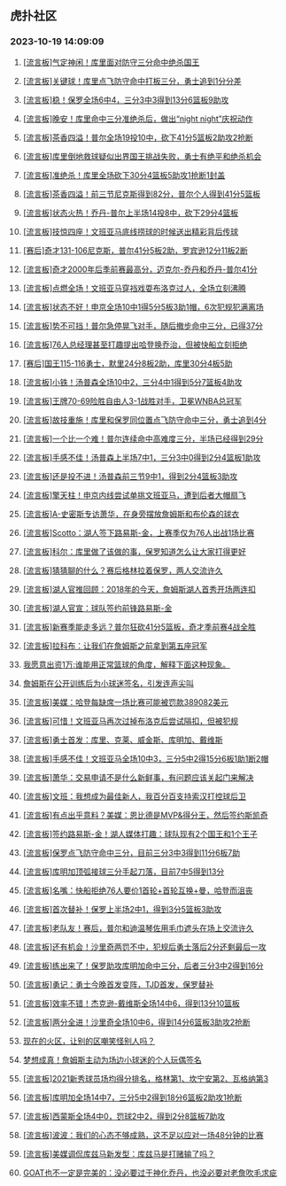 ## 虎扑社区 
### 2023-10-19 14:09:09

1. [[流言板]气定神闲！库里面对防守三分命中绝杀国王](https://bbs.hupu.com/62538266.html)

2. [[流言板]关键球！库里点飞防守命中打板三分，勇士追到1分分差](https://bbs.hupu.com/62538112.html)

3. [[流言板]稳！保罗全场6中4，三分3中3得到13分6篮板9助攻](https://bbs.hupu.com/62538403.html)

4. [[流言板]晚安！库里命中三分准绝杀后，做出“night night”庆祝动作](https://bbs.hupu.com/62538541.html)

5. [[流言板]茶香四溢！普尔全场19投10中，砍下41分5篮板2助攻2抢断](https://bbs.hupu.com/62535645.html)

6. [[流言板]库里倒地救球疑似出界国王挑战失败，勇士有绝平和绝杀机会](https://bbs.hupu.com/62538231.html)

7. [[流言板]准绝杀！库里全场砍下30分4篮板5助攻1抢断1封盖](https://bbs.hupu.com/62538324.html)

8. [[流言板]茶香四溢！前三节尼克斯得到82分，普尔个人得到41分5篮板](https://bbs.hupu.com/62535282.html)

9. [[流言板]状态火热！乔丹-普尔上半场14投8中，砍下29分4篮板](https://bbs.hupu.com/62534578.html)

10. [[流言板]技惊四座！文班亚马底线捞球的时候送出精彩背后传球](https://bbs.hupu.com/62535574.html)

11. [[赛后]奇才131-106尼克斯，普尔41分5板2助，罗宾逊12分11板2断](https://bbs.hupu.com/62535608.html)

12. [[流言板]奇才2000年后季前赛最高分，迈克尔-乔丹和乔丹-普尔41分](https://bbs.hupu.com/62537422.html)

13. [[流言板]点燃全场！文班亚马穿裆戏耍布洛克过人，全场立刻沸腾](https://bbs.hupu.com/62534486.html)

14. [[流言板]状态不好！申京全场10中1得5分5板3助1帽，6次犯规犯满离场](https://bbs.hupu.com/62536416.html)

15. [[流言板]势不可挡！普尔急停晃飞对手，随后撤步命中三分，已得37分](https://bbs.hupu.com/62535128.html)

16. [[流言板]76人总经理甚至打趣提出哈登换乔治，但被快船立刻拒绝](https://bbs.hupu.com/62534337.html)

17. [[赛后]国王115-116勇士，默里24分8板2助，库里30分4板5助](https://bbs.hupu.com/62538254.html)

18. [[流言板]小铁！汤普森全场10中2，三分4中1得到5分7篮板4助攻](https://bbs.hupu.com/62538431.html)

19. [[流言板]王牌70-69险胜自由人3-1战胜对手，卫冕WNBA总冠军](https://bbs.hupu.com/62536217.html)

20. [[流言板]故技重施！库里和保罗同位置点飞防守命中三分，勇士追到4分](https://bbs.hupu.com/62538049.html)

21. [[流言板]一个比一个难！普尔连续命中高难度三分，半场已经得到29分](https://bbs.hupu.com/62534543.html)

22. [[流言板]手感不佳！汤普森上半场7中1，三分3中0得到2分4篮板1助攻](https://bbs.hupu.com/62537001.html)

23. [[流言板]还是投不进！汤普森前三节9中1，得到2分4篮板3助攻](https://bbs.hupu.com/62537669.html)

24. [[流言板]擎天柱！申京内线尝试单挑文班亚马，遭到后者大帽扇飞](https://bbs.hupu.com/62535109.html)

25. [[流言板]A-史密斯专访萧华，在身旁摆放詹姆斯和布伦森的球衣](https://bbs.hupu.com/62534932.html)

26. [[流言板]Scotto：湖人签下路易斯-金，上赛季仅为76人出战1场比赛](https://bbs.hupu.com/62533676.html)

27. [[流言板]科尔：库里做了该做的事，保罗知道怎么让大家打得更好](https://bbs.hupu.com/62538791.html)

28. [[流言板]猜猜聊的什么？赛后格林拉着保罗，两人交流许久](https://bbs.hupu.com/62538770.html)

29. [[流言板]湖人官推回顾：2018年的今天，詹姆斯湖人首秀开场两连扣](https://bbs.hupu.com/62534276.html)

30. [[流言板]湖人官宣：球队签约前锋路易斯-金](https://bbs.hupu.com/62535735.html)

31. [[流言板]新赛季能走多远？普尔狂砍41分5篮板，奇才季前赛4战全胜](https://bbs.hupu.com/62536954.html)

32. [[流言板]拉科布：让我们在詹姆斯之前拿到第五座冠军](https://bbs.hupu.com/62533514.html)

33. [我愿意出资1万:谁能用正常篮球的角度，解释下面这种现象。](https://bbs.hupu.com/62534770.html)

34. [詹姆斯在公开训练后为小球迷签名，引发连声尖叫](https://bbs.hupu.com/62533968.html)

35. [[流言板]美媒：哈登每缺席一场比赛可能被罚款389082美元](https://bbs.hupu.com/62533455.html)

36. [[流言板]可惜！文班亚马再次过掉布洛克后尝试隔扣，但被犯规](https://bbs.hupu.com/62534497.html)

37. [[流言板]勇士首发：库里、克莱、威金斯、库明加、戴维斯](https://bbs.hupu.com/62535405.html)

38. [[流言板]手感不佳！文班亚马全场10中3，三分5中2得15分6板1助1断2帽](https://bbs.hupu.com/62536368.html)

39. [[流言板]萧华：交易申请不是什么新鲜事，有问题应该关起门来解决](https://bbs.hupu.com/62537896.html)

40. [[流言板]文班：我想成为最佳新人，我百分百支持索汉打控球后卫](https://bbs.hupu.com/62537383.html)

41. [[流言板]有点出乎意料？美媒：恩比德是MVP&得分王，然后签约斯凯奇](https://bbs.hupu.com/62533803.html)

42. [[流言板]签约路易斯-金！湖人媒体打趣：球队现有2个国王和1个王子](https://bbs.hupu.com/62537520.html)

43. [[流言板]保罗点飞防守命中三分，目前三分3中3得到11分6板7助](https://bbs.hupu.com/62538002.html)

44. [[流言板]库明加顶弧接球三分手起刀落，目前7中5得到13分](https://bbs.hupu.com/62537207.html)

45. [[流言板]名嘴：快船拒绝76人要价1首轮+首轮互换+曼，哈登而沮丧](https://bbs.hupu.com/62533832.html)

46. [[流言板]首次替补！保罗上半场2中1，得到3分5篮板3助攻](https://bbs.hupu.com/62537072.html)

47. [[流言板]老队友！赛后，普尔和迪温琴佐用毛巾遮头在场上交流许久](https://bbs.hupu.com/62535763.html)

48. [[流言板]还有机会！沙里奇两罚不中，犯规后勇士落后2分还剩最后一攻](https://bbs.hupu.com/62538145.html)

49. [[流言板]练出来了！保罗助攻库明加命中三分，后者三分3中2得到16分](https://bbs.hupu.com/62537761.html)

50. [[流言板]勇记：勇士今晚首发变阵，TJD首发，保罗替补](https://bbs.hupu.com/62534396.html)

51. [[流言板]效率不错！杰克逊-戴维斯全场14中6，得到13分10篮板](https://bbs.hupu.com/62538628.html)

52. [[流言板]两分全进！沙里奇全场10中6，得到14分6篮板3助攻2抢断](https://bbs.hupu.com/62538656.html)

53. [现在的火区，让别的区嘲笑怪别人吗？](https://bbs.hupu.com/62536186.html)

54. [梦想成真！詹姆斯主动为场边小球迷的个人玩偶签名](https://bbs.hupu.com/62536698.html)

55. [[流言板]2021新秀球员场均得分排名，格林第1、坎宁安第2、瓦格纳第3](https://bbs.hupu.com/62536562.html)

56. [[流言板]库明加全场14中7，三分5中2得到18分6篮板2助攻1抢断](https://bbs.hupu.com/62538513.html)

57. [[流言板]西蒙斯全场4中0，罚球2中2，得到2分8篮板7助攻](https://bbs.hupu.com/62536098.html)

58. [[流言板]波波：我们的心态不够成熟，这不足以应对一场48分钟的比赛](https://bbs.hupu.com/62537633.html)

59. [[流言板]美媒调侃库兹马新发型：库兹马是打赌输了吗？](https://bbs.hupu.com/62534974.html)

60. [GOAT也不一定是完美的：没必要过于神化乔丹，也没必要对老詹吹毛求疵](https://bbs.hupu.com/62537812.html)

